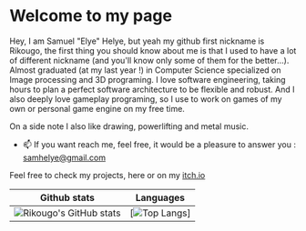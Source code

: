 # Welcome to my page

Hey, I am Samuel "Elye" Helye, but yeah my github first nickname is Rikougo, the first thing you should know about me is that I used to have a lot of different nickname (and you'll know only some of them for the better...). 
Almost graduated (at my last year !) in Computer Science specialized on Image processing and 3D programing. I love software engineering, taking hours to plan a perfect software architecture to be flexible and robust. And I also deeply love gameplay programing, so I use to work on games of my own or personal game engine on my free time. 

On a side note I also like drawing, powerlifting and metal music. 

- 📫 If you want reach me, feel free, it would be a pleasure to answer you : samhelye@gmail.com

Feel free to check my projects, here or on my [itch.io](https://sakeiru.itch.io/)

<!--
**Rikougo/Rikougo** is a ✨ _special_ ✨ repository because its `README.md` (this file) appears on your GitHub profile.

Here are some ideas to get you started:

- 🔭 I’m currently working on ...
- 🌱 I’m currently learning ...
- 👯 I’m looking to collaborate on ...
- 🤔 I’m looking for help with ...
- 💬 Ask me about ...
- 📫 How to reach me: ...
- 😄 Pronouns: ...
- ⚡ Fun fact: ...
-->

| Github stats | Languages |
| ----------- | ----------- |
| ![Rikougo's GitHub stats](https://github-readme-stats.vercel.app/api?username=Rikougo&show_icons=true&theme=tokyonight)     | [![Top Langs](https://github-readme-stats.vercel.app/api/top-langs/?username=Rikougo&layout=compact&theme=tokyonight)] |






